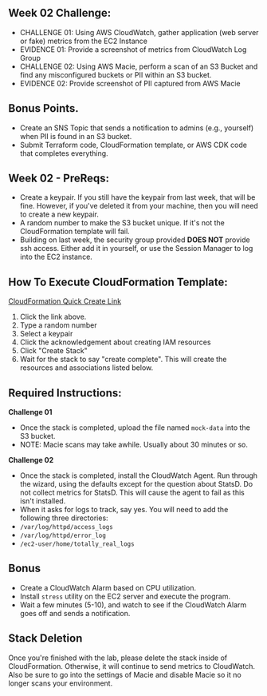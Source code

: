 ## Week 02 Challenge: 
- CHALLENGE 01: Using AWS CloudWatch, gather application (web server or fake) metrics from the EC2 Instance
- EVIDENCE 01: Provide a screenshot of metrics from CloudWatch Log Group
- CHALLENGE 02: Using AWS Macie, perform a scan of an S3 Bucket and find any misconfigured buckets or PII within an S3 bucket. 
- EVIDENCE 02: Provide screenshot of PII captured from AWS Macie
## Bonus Points.
- Create an SNS Topic that sends a notification to admins (e.g., yourself) when PII is found in an S3 bucket. 
- Submit Terraform code, CloudFormation template, or AWS CDK code that completes everything.
## Week 02 - PreReqs: 
- Create a keypair. If you still have the keypair from last week, that will be fine. However, if you've deleted it from your machine, then you will need to create a new keypair. 
- A random number to make the S3 bucket unique. If it's not the CloudFormation template will fail. 
- Building on last week, the security group provided **DOES NOT** provide ssh access. Either add it in yourself, or use the Session Manager to log into the EC2 instance. 
## How To Execute CloudFormation Template:
[CloudFormation Quick Create Link](https://us-east-1.console.aws.amazon.com/cloudformation/home?region=us-east-1#/stacks/create/review?templateURL=https://aws-security-labs.s3.amazonaws.com/week-02.yml&stackName=week-02-stack)
1. Click the link above.
2. Type a random number
3. Select a keypair
4. Click the acknowledgement about creating IAM resources
5. Click "Create Stack"
6. Wait for the stack to say "create complete". This will create the resources and associations listed below.

## Required Instructions: 
**Challenge 01**
- Once the stack is completed, upload the file named `mock-data` into the S3 bucket. 
- NOTE: Macie scans may take awhile. Usually about 30 minutes or so. 

**Challenge 02**
- Once the stack is completed, install the CloudWatch Agent. Run through the wizard, using the defaults except for the question about StatsD. Do not collect metrics for StatsD. This will cause the agent to fail as this isn't installed. 
- When it asks for logs to track, say yes. You will need to add the following three directories: 
- `/var/log/httpd/access_logs`
- `/var/log/httpd/error_log`
- `/ec2-user/home/totally_real_logs`


## Bonus 
- Create a CloudWatch Alarm based on CPU utilization. 
- Install `stress` utility on the EC2 server and execute the program. 
- Wait a few minutes (5-10), and watch to see if the CloudWatch Alarm goes off and sends a notification. 

## Stack Deletion 
Once you're finished with the lab, please delete the stack inside of CloudFormation. Otherwise, it will continue to send metrics to CloudWatch. Also be sure to go into the settings of Macie and disable Macie so it no longer scans your environment. 
